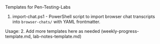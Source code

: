 Templates for Pen-Testing-Labs

1. import-chat.ps1 - PowerShell script to import browser chat transcripts into `browser-chats/` with YAML frontmatter.

Usage:
2. Add more templates here as needed (weekly-progress-template.md, lab-notes-template.md)
